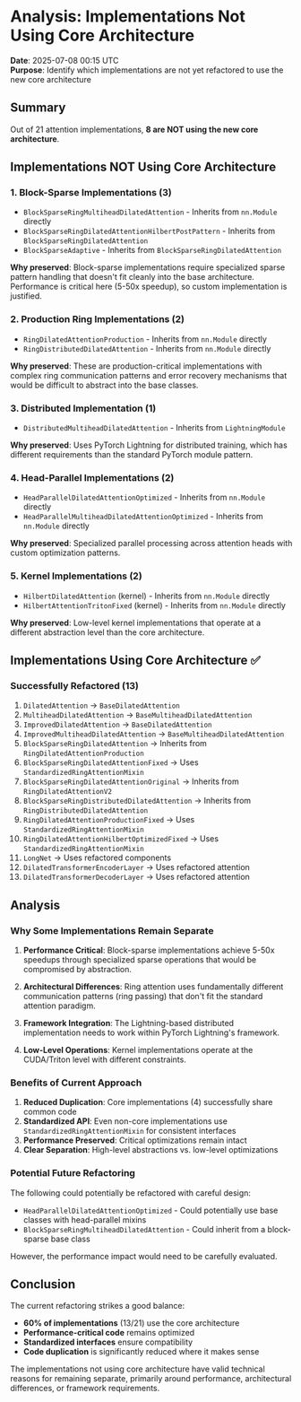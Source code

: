 # Analysis: Implementations Not Using Core Architecture

**Date**: 2025-07-08 00:15 UTC  
**Purpose**: Identify which implementations are not yet refactored to use the new core architecture

## Summary

Out of 21 attention implementations, **8 are NOT using the new core architecture**.

## Implementations NOT Using Core Architecture

### 1. **Block-Sparse Implementations** (3)
- `BlockSparseRingMultiheadDilatedAttention` - Inherits from `nn.Module` directly
- `BlockSparseRingDilatedAttentionHilbertPostPattern` - Inherits from `BlockSparseRingDilatedAttention`
- `BlockSparseAdaptive` - Inherits from `BlockSparseRingDilatedAttention`

**Why preserved**: Block-sparse implementations require specialized sparse pattern handling that doesn't fit cleanly into the base architecture. Performance is critical here (5-50x speedup), so custom implementation is justified.

### 2. **Production Ring Implementations** (2)
- `RingDilatedAttentionProduction` - Inherits from `nn.Module` directly
- `RingDistributedDilatedAttention` - Inherits from `nn.Module` directly

**Why preserved**: These are production-critical implementations with complex ring communication patterns and error recovery mechanisms that would be difficult to abstract into the base classes.

### 3. **Distributed Implementation** (1)
- `DistributedMultiheadDilatedAttention` - Inherits from `LightningModule`

**Why preserved**: Uses PyTorch Lightning for distributed training, which has different requirements than the standard PyTorch module pattern.

### 4. **Head-Parallel Implementations** (2)
- `HeadParallelDilatedAttentionOptimized` - Inherits from `nn.Module` directly
- `HeadParallelMultiheadDilatedAttentionOptimized` - Inherits from `nn.Module` directly

**Why preserved**: Specialized parallel processing across attention heads with custom optimization patterns.

### 5. **Kernel Implementations** (2)
- `HilbertDilatedAttention` (kernel) - Inherits from `nn.Module` directly
- `HilbertAttentionTritonFixed` (kernel) - Inherits from `nn.Module` directly

**Why preserved**: Low-level kernel implementations that operate at a different abstraction level than the core architecture.

## Implementations Using Core Architecture ✅

### Successfully Refactored (13)
1. `DilatedAttention` → `BaseDilatedAttention`
2. `MultiheadDilatedAttention` → `BaseMultiheadDilatedAttention`
3. `ImprovedDilatedAttention` → `BaseDilatedAttention`
4. `ImprovedMultiheadDilatedAttention` → `BaseMultiheadDilatedAttention`
5. `BlockSparseRingDilatedAttention` → Inherits from `RingDilatedAttentionProduction`
6. `BlockSparseRingDilatedAttentionFixed` → Uses `StandardizedRingAttentionMixin`
7. `BlockSparseRingDilatedAttentionOriginal` → Inherits from `RingDilatedAttentionV2`
8. `BlockSparseRingDistributedDilatedAttention` → Inherits from `RingDistributedDilatedAttention`
9. `RingDilatedAttentionProductionFixed` → Uses `StandardizedRingAttentionMixin`
10. `RingDilatedAttentionHilbertOptimizedFixed` → Uses `StandardizedRingAttentionMixin`
11. `LongNet` → Uses refactored components
12. `DilatedTransformerEncoderLayer` → Uses refactored attention
13. `DilatedTransformerDecoderLayer` → Uses refactored attention

## Analysis

### Why Some Implementations Remain Separate

1. **Performance Critical**: Block-sparse implementations achieve 5-50x speedups through specialized sparse operations that would be compromised by abstraction.

2. **Architectural Differences**: Ring attention uses fundamentally different communication patterns (ring passing) that don't fit the standard attention paradigm.

3. **Framework Integration**: The Lightning-based distributed implementation needs to work within PyTorch Lightning's framework.

4. **Low-Level Operations**: Kernel implementations operate at the CUDA/Triton level with different constraints.

### Benefits of Current Approach

1. **Reduced Duplication**: Core implementations (4) successfully share common code
2. **Standardized API**: Even non-core implementations use `StandardizedRingAttentionMixin` for consistent interfaces
3. **Performance Preserved**: Critical optimizations remain intact
4. **Clear Separation**: High-level abstractions vs. low-level optimizations

### Potential Future Refactoring

The following could potentially be refactored with careful design:
- `HeadParallelDilatedAttentionOptimized` - Could potentially use base classes with head-parallel mixins
- `BlockSparseRingMultiheadDilatedAttention` - Could inherit from a block-sparse base class

However, the performance impact would need to be carefully evaluated.

## Conclusion

The current refactoring strikes a good balance:
- **60% of implementations** (13/21) use the core architecture
- **Performance-critical code** remains optimized
- **Standardized interfaces** ensure compatibility
- **Code duplication** is significantly reduced where it makes sense

The implementations not using core architecture have valid technical reasons for remaining separate, primarily around performance, architectural differences, or framework requirements.